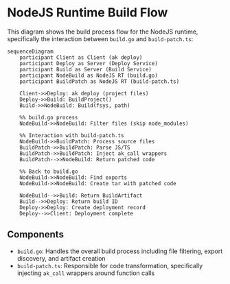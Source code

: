 # NodeJS Runtime Build Flow

This diagram shows the build process flow for the NodeJS runtime, specifically the interaction between `build.go` and `build-patch.ts`:

```mermaid
sequenceDiagram
    participant Client as Client (ak deploy)
    participant Deploy as Server (Deploy Service)
    participant Build as Server (Build Service)
    participant NodeBuild as NodeJS RT (build.go)
    participant BuildPatch as NodeJS RT (build-patch.ts)

    Client->>Deploy: ak deploy (project files)
    Deploy->>Build: BuildProject()
    Build->>NodeBuild: Build(fsys, path)
    
    %% build.go process
    NodeBuild->>NodeBuild: Filter files (skip node_modules)
    
    %% Interaction with build-patch.ts
    NodeBuild->>BuildPatch: Process source files
    BuildPatch->>BuildPatch: Parse JS/TS
    BuildPatch->>BuildPatch: Inject ak_call wrappers
    BuildPatch-->>NodeBuild: Return patched code
    
    %% Back to build.go
    NodeBuild->>NodeBuild: Find exports
    NodeBuild->>NodeBuild: Create tar with patched code
    
    NodeBuild-->>Build: Return BuildArtifact
    Build-->>Deploy: Return build ID
    Deploy->>Deploy: Create deployment record
    Deploy-->>Client: Deployment complete
```

## Components

- `build.go`: Handles the overall build process including file filtering, export discovery, and artifact creation
- `build-patch.ts`: Responsible for code transformation, specifically injecting `ak_call` wrappers around function calls